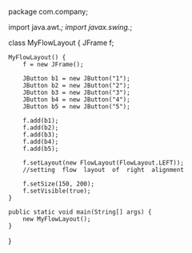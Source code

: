 package com.company;

import java.awt.*;
import javax.swing.*;

class MyFlowLayout {
    JFrame f;

    MyFlowLayout() {
        f = new JFrame();

        JButton b1 = new JButton("1");
        JButton b2 = new JButton("2");
        JButton b3 = new JButton("3");
        JButton b4 = new JButton("4");
        JButton b5 = new JButton("5");

        f.add(b1);
        f.add(b2);
        f.add(b3);
        f.add(b4);
        f.add(b5);

        f.setLayout(new FlowLayout(FlowLayout.LEFT));
        //setting  flow  layout  of  right  alignment

        f.setSize(150, 200);
        f.setVisible(true);
    }

    public static void main(String[] args) {
        new MyFlowLayout();
    }
}